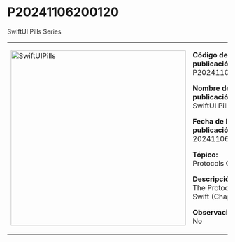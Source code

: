 # P20241106200120
SwiftUI Pills Series
<table><tbody><tr><td><img src="https://github.com/user-attachments/assets/a57a107d-8a40-4e13-aef6-80b215298cae" alt="SwiftUIPills" width="400"/>
</td><td><p>

**Código de la publicación:**  
P20241106200120

**Nombre de la publicación:**  
SwiftUI Pills Series

**Fecha de la publicación:**  
20241106200120

**Tópico:**  
Protocols Chapter1

**Descripción:**  
The Protocols in Swift (Chapter 1) 

**Observaciones:**  
No</p></td></tr></tbody></table>
